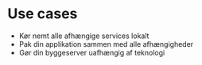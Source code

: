 # Use cases

- Kør nemt alle afhængige services lokalt
- Pak din applikation sammen med alle afhængigheder
- Gør din byggeserver uafhængig af teknologi
